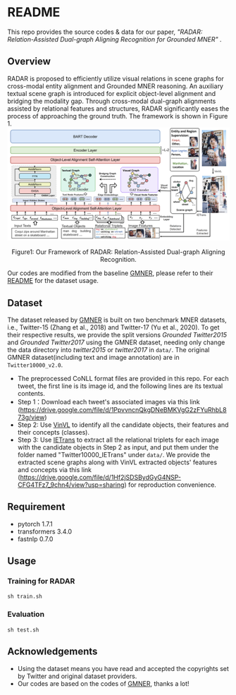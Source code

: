 # README

This repo provides the source codes & data for our paper, *"RADAR: Relation-Assisted Dual-graph Aligning Recognition for Grounded MNER"* .

## Overview
RADAR is proposed to efficiently utilize visual relations in scene graphs for cross-modal entity alignment and Grounded MNER reasoning. An auxiliary textual scene graph is introduced for explicit object-level alignment and bridging the modality gap. Through cross-modal dual-graph alignments assisted by relational features and structures, RADAR significantly eases the process of approaching the ground truth. The framework is shown in Figure 1.
![framework](figures/radar.png)

<p align="center">
    Figure1: Our Framework of RADAR: Relation-Assisted Dual-graph Aligning Recognition. 
</p>

Our codes are modified from the baseline [GMNER](https://github.com/NUSTM/GMNER), please refer to their [README](https://github.com/NUSTM/GMNER/blob/main/README.md) for the dataset usage. 
## Dataset

The dataset released by [GMNER](https://github.com/NUSTM/GMNER)  is built on two benchmark MNER datasets, i.e., Twitter-15 (Zhang et al., 2018) and Twitter-17 (Yu et al., 2020). To get their respective results, we provide the split versions *Grounded Twitter2015* and *Grounded Twitter2017* using the GMNER dataset, needing only change the data directory into *twitter2015* or *twitter2017*  in `data/`. The original GMNER dataset(including text and image annotation)  are in `Twitter10000_v2.0`.

- The preprocessed CoNLL format files are provided in this repo. For each tweet, the first line is its image id, and the following lines are its textual contents.
- Step 1：Download each tweet's associated images via this link (<https://drive.google.com/file/d/1PpvvncnQkgDNeBMKVgG2zFYuRhbL873g/view>)
- Step 2:  Use [VinVL](https://github.com/pzzhang/VinVL) to identify all the candidate objects, their features and their concepts (classes).
- Step 3:  Use [IETrans](https://github.com/waxnkw/IETrans-SGG.pytorch) to extract all the relational triplets for each image with the candidate objects in Step 2 as input, and put them under the folder named "Twitter10000_IETrans" under `data/`. We provide the extracted scene graphs along with VinVL extracted objects' features and concepts via this link (<https://drive.google.com/file/d/1Hf2jSDSBydGyG4NSP-CFG4TFz7_9chn4/view?usp=sharing>) for reproduction convenience.

## Requirement

- pytorch 1.7.1
- transformers 3.4.0
- fastnlp 0.7.0


## Usage

### Training for RADAR

```
sh train.sh
```

### Evaluation

```
sh test.sh
```

## Acknowledgements

- Using the dataset means you have read and accepted the copyrights set by Twitter and original dataset providers.
- Our codes are based on the codes of  [GMNER](https://github.com/NUSTM/GMNER), thanks a lot!

